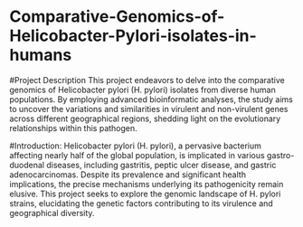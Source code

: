 # Comparative-Genomics-of-Helicobacter-Pylori-isolates-in-humans
#Project Description
This project endeavors to delve into the comparative genomics of Helicobacter pylori (H. pylori) isolates from diverse human populations. By employing advanced bioinformatic analyses, the study aims to uncover the variations and similarities in virulent and non-virulent genes across different geographical regions, shedding light on the evolutionary relationships within this pathogen.

#Introduction:
Helicobacter pylori (H. pylori), a pervasive bacterium affecting nearly half of the global population, is implicated in various gastro-duodenal diseases, including gastritis, peptic ulcer disease, and gastric adenocarcinomas. Despite its prevalence and significant health implications, the precise mechanisms underlying its pathogenicity remain elusive. This project seeks to explore the genomic landscape of H. pylori strains, elucidating the genetic factors contributing to its virulence and geographical diversity.
